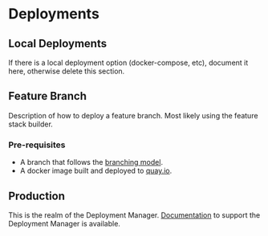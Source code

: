 # Deployments

## Local Deployments

If there is a local deployment option (docker-compose, etc), document it here,
otherwise delete this section.

## Feature Branch

Description of how to deploy a feature branch. Most likely using the feature
stack builder.

### Pre-requisites

* A branch that follows the [branching model][branch].
* A docker image built and deployed to [quay.io][quay].

## Production

This is the realm of the Deployment Manager. [Documentation][deploy] to support the
Deployment Manager is available.


[quay]: https://quay.io/
[branch]: https://google.com/
[deploy]: https://google.com/